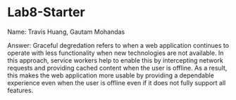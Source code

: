 # Lab8-Starter

Name: Travis Huang, Gautam Mohandas

Answer: Graceful degredation refers to when a web application continues to operate with less functionality when new technologies are not available. In this approach, service workers help to enable this by intercepting network requests and providing cached content when the user is offline. As a result, this makes the web application more usable by providing a dependable experience even when the user is offline even if it does not fully support all features.